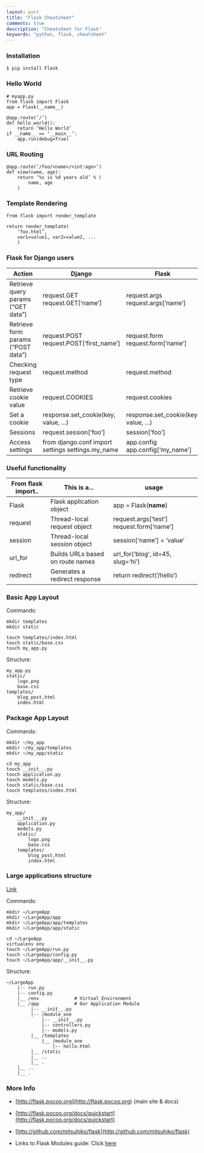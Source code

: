 ```yaml
---
layout: post
title: "Flask Cheatsheet"
comments: true
description: "Cheatsheet for Flask"
keywords: "python, flask, cheatsheet"
---
```


### Installation

    $ pip install Flask

### Hello World
    # myapp.py
    from flask import Flask
    app = Flask(__name__)

    @app.route(‘/’)
    def hello_world():
        return ‘Hello World’
    if __name__ == ‘__main__’:
        app.run(debug=True)

### URL Routing

    @app.route(‘/foo/<name>/<int:age>’)
    def view(name, age):
        return ‘%s is %d years old’ % (
            name, age
        )  

### Template Rendering

    from flask import render_template

    return render_template(
        ‘foo.html’,
        var1=value1, var2=value2, ...
        )

### Flask for Django users

| Action | Django | Flask |
|---|---|---|
| Retrieve query params (“GET data”) | request.GET request.GET[‘name’] | request.args request.args[‘name’] |
| Retrieve form params (“POST data”) | request.POST request.POST[‘first_name’] | request.form request.form[‘name’] |
| Checking request type | request.method | request.method |
| Retrieve cookie value | request.COOKIES | request.cookies |
| Set a cookie | response.set_cookie(key, value, ...) | response.set_cookie(key, value, ...) |
| Sessions | request.session[‘foo’] | session[‘foo’] |
|Access settings | from django.conf import settings settings.my_name| app.config app.config[‘my_name’]|

### Useful functionality

| From flask import.. | This is a... | usage |
|---|---|---|
| Flask | Flask application object | app = Flask(__name__) |
| request | Thread-local request object | request.args[‘test’] request.form[‘name’] |
| session | Thread-local session object | session[‘name’] = ‘value’ |
| url_for | Builds URLs based on route names | url_for(‘blog’, id=45, slug=‘hi’) |
| redirect | Generates a redirect response | return redirect(‘/hello’) |

### Basic App Layout
Commands:

    mkdir templates
    mkdir static

    touch templates/index.html
    touch static/base.css
    touch my_app.py

Structure:

    my_app.py
    static/
        logo.png
        base.css
    templates/
        blog_post.html
        index.html

###  Package App Layout

Commands:

    mkdir ~/my_app
    mkdir ~/my_app/templates
    mkdir ~/my_app/static  

    cd my_app
    touch __init__.py
    touch application.py
    touch models.py
    touch static/base.css
    touch templates/index.html

Structure:

    my_app/
        __init__.py
        application.py
        models.py
        static/
            logo.png
            base.css
        templates/
            blog_post.html
            index.html

### Large applications structure
[Link](https://www.digitalocean.com/community/tutorials/how-to-structure-large-flask-applications)

Commands:

    mkdir ~/LargeApp
    mkdir ~/LargeApp/app
    mkdir ~/LargeApp/app/templates
    mkdir ~/LargeApp/app/static  

    cd ~/LargeApp
    virtualenv env
    touch ~/LargeApp/run.py
    touch ~/LargeApp/config.py
    touch ~/LargeApp/app/__init__.py

Structure:

    ~/LargeApp
        |-- run.py
        |-- config.py
        |__ /env             # Virtual Environment
        |__ /app             # Our Application Module
             |-- __init__.py
             |-- /module_one
                 |-- __init__.py
                 |-- controllers.py
                 |-- models.py                
             |__ /templates
                 |__ /module_one
                     |-- hello.html
             |__ /static
             |__ ..
             |__ .
        |__ ..
        |__ .

### More Info

* [http://flask.pocoo.org](http://flask.pocoo.org) (main site & docs)
* [http://flask.pocoo.org/docs/quickstart](http://flask.pocoo.org/docs/quickstart)
* [http://github.com/mitsuhiko/flask](http://github.com/mitsuhiko/flask)

* Links to Flask Modules guide: Click [here](https://github.com/akul08/flask-guide/)
